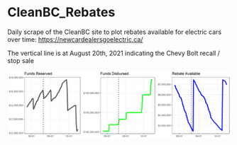 # CleanBC_Rebates

Daily scrape of the CleanBC site to plot rebates available for electric cars over time: https://newcardealersgoelectric.ca/

The vertical line is at August 20th, 2021 indicating the Chevy Bolt recall / stop sale

<img src="CleanBC_funds_over_time.png" width="900" />

